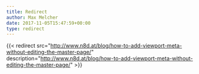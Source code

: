 ```yaml
---
title: Redirect
author: Max Melcher
date: 2017-11-05T15:47:59+00:00
type: redirect
---
```

{{< redirect src="http://www.n8d.at/blog/how-to-add-viewport-meta-without-editing-the-master-page/" description="http://www.n8d.at/blog/how-to-add-viewport-meta-without-editing-the-master-page/" >}}
